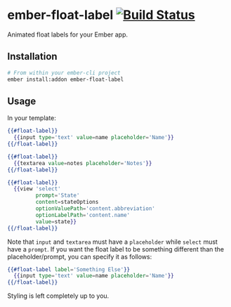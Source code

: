 # ember-float-label [![Build Status](https://travis-ci.org/jasonkriss/ember-float-label.svg?branch=master)](https://travis-ci.org/jasonkriss/ember-float-label)

Animated float labels for your Ember app.

## Installation

```bash
# From within your ember-cli project
ember install:addon ember-float-label
```

## Usage

In your template:

```hbs
{{#float-label}}
  {{input type='text' value=name placeholder='Name'}}
{{/float-label}}

{{#float-label}}
  {{textarea value=notes placeholder='Notes'}}
{{/float-label}}

{{#float-label}}
  {{view 'select'
         prompt='State'
         content=stateOptions
         optionValuePath='content.abbreviation'
         optionLabelPath='content.name'
         value=state}}
{{/float-label}}
```

Note that `input` and `textarea` must have a `placeholder` while `select` must have a `prompt`. If you want the float label to be something different than the placeholder/prompt, you can specify it as follows:

```hbs
{{#float-label label='Something Else'}}
  {{input type='text' value=name placeholder='Name'}}
{{/float-label}}
```

Styling is left completely up to you.
